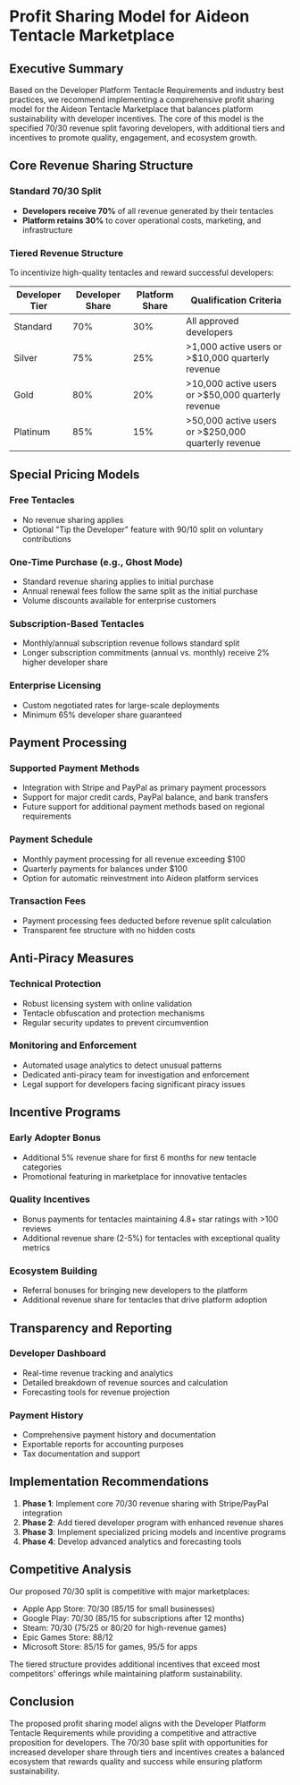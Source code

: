 # Profit Sharing Model for Aideon Tentacle Marketplace

## Executive Summary

Based on the Developer Platform Tentacle Requirements and industry best practices, we recommend implementing a comprehensive profit sharing model for the Aideon Tentacle Marketplace that balances platform sustainability with developer incentives. The core of this model is the specified 70/30 revenue split favoring developers, with additional tiers and incentives to promote quality, engagement, and ecosystem growth.

## Core Revenue Sharing Structure

### Standard 70/30 Split
- **Developers receive 70%** of all revenue generated by their tentacles
- **Platform retains 30%** to cover operational costs, marketing, and infrastructure

### Tiered Revenue Structure
To incentivize high-quality tentacles and reward successful developers:

| Developer Tier | Developer Share | Platform Share | Qualification Criteria |
|----------------|----------------|----------------|------------------------|
| Standard       | 70%            | 30%            | All approved developers |
| Silver         | 75%            | 25%            | >1,000 active users or >$10,000 quarterly revenue |
| Gold           | 80%            | 20%            | >10,000 active users or >$50,000 quarterly revenue |
| Platinum       | 85%            | 15%            | >50,000 active users or >$250,000 quarterly revenue |

## Special Pricing Models

### Free Tentacles
- No revenue sharing applies
- Optional "Tip the Developer" feature with 90/10 split on voluntary contributions

### One-Time Purchase (e.g., Ghost Mode)
- Standard revenue sharing applies to initial purchase
- Annual renewal fees follow the same split as the initial purchase
- Volume discounts available for enterprise customers

### Subscription-Based Tentacles
- Monthly/annual subscription revenue follows standard split
- Longer subscription commitments (annual vs. monthly) receive 2% higher developer share

### Enterprise Licensing
- Custom negotiated rates for large-scale deployments
- Minimum 65% developer share guaranteed

## Payment Processing

### Supported Payment Methods
- Integration with Stripe and PayPal as primary payment processors
- Support for major credit cards, PayPal balance, and bank transfers
- Future support for additional payment methods based on regional requirements

### Payment Schedule
- Monthly payment processing for all revenue exceeding $100
- Quarterly payments for balances under $100
- Option for automatic reinvestment into Aideon platform services

### Transaction Fees
- Payment processing fees deducted before revenue split calculation
- Transparent fee structure with no hidden costs

## Anti-Piracy Measures

### Technical Protection
- Robust licensing system with online validation
- Tentacle obfuscation and protection mechanisms
- Regular security updates to prevent circumvention

### Monitoring and Enforcement
- Automated usage analytics to detect unusual patterns
- Dedicated anti-piracy team for investigation and enforcement
- Legal support for developers facing significant piracy issues

## Incentive Programs

### Early Adopter Bonus
- Additional 5% revenue share for first 6 months for new tentacle categories
- Promotional featuring in marketplace for innovative tentacles

### Quality Incentives
- Bonus payments for tentacles maintaining 4.8+ star ratings with >100 reviews
- Additional revenue share (2-5%) for tentacles with exceptional quality metrics

### Ecosystem Building
- Referral bonuses for bringing new developers to the platform
- Additional revenue share for tentacles that drive platform adoption

## Transparency and Reporting

### Developer Dashboard
- Real-time revenue tracking and analytics
- Detailed breakdown of revenue sources and calculation
- Forecasting tools for revenue projection

### Payment History
- Comprehensive payment history and documentation
- Exportable reports for accounting purposes
- Tax documentation and support

## Implementation Recommendations

1. **Phase 1**: Implement core 70/30 revenue sharing with Stripe/PayPal integration
2. **Phase 2**: Add tiered developer program with enhanced revenue shares
3. **Phase 3**: Implement specialized pricing models and incentive programs
4. **Phase 4**: Develop advanced analytics and forecasting tools

## Competitive Analysis

Our proposed 70/30 split is competitive with major marketplaces:
- Apple App Store: 70/30 (85/15 for small businesses)
- Google Play: 70/30 (85/15 for subscriptions after 12 months)
- Steam: 70/30 (75/25 or 80/20 for high-revenue games)
- Epic Games Store: 88/12
- Microsoft Store: 85/15 for games, 95/5 for apps

The tiered structure provides additional incentives that exceed most competitors' offerings while maintaining platform sustainability.

## Conclusion

The proposed profit sharing model aligns with the Developer Platform Tentacle Requirements while providing a competitive and attractive proposition for developers. The 70/30 base split with opportunities for increased developer share through tiers and incentives creates a balanced ecosystem that rewards quality and success while ensuring platform sustainability.
